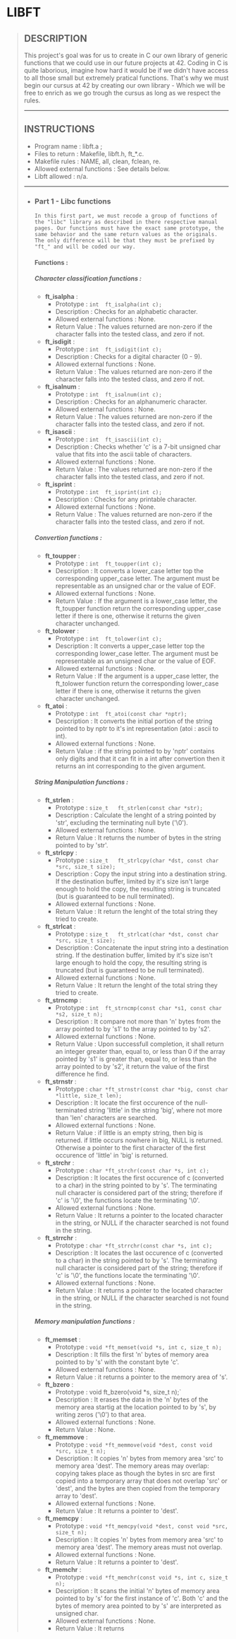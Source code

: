 # LIBFT
>
> ## DESCRIPTION
> This project's goal was for us to create in C our own library of generic functions that we could use in our future projects at 42. Coding in C is quite laborious, imagine how hard it would be if we didn't have access to all those small but extremely pratical functions. That's why we must begin our cursus at 42 by creating our own library - Which we will be free to enrich as we go trough the cursus as long as we respect the rules.
>
> ---
> ## INSTRUCTIONS
> - Program name : libft.a ;
> - Files to return : Makefile, libft.h, ft_*.c.
> - Makefile rules : NAME, all, clean, fclean, re.
> - Allowed external functions : See details below.
> - Libft allowed : n/a.
> ---
> - ### Part 1 - Libc functions
>		In this first part, we must recode a group of functions of the "libc" library as described in there respective manual pages. Our functions must have the exact same prototype, the same behavior and the same return values as the originals. The only difference will be that they must be prefixed by "ft_" and will be coded our way.
>	#### Functions :
>	##### Character classification functions :
>	- **ft_isalpha** :
>		- Prototype : `int	ft_isalpha(int c);`
>		- Description : Checks for an alphabetic character.
>		- Allowed external functions : None.
>		- Return Value : The values returned are non-zero if the character falls into the tested class, and zero if not.
>	- **ft_isdigit** :
>		- Prototype : `int	ft_isdigit(int c);`
>		- Description : Checks for a digital character (0 - 9).
>		- Allowed external functions : None.
>		- Return Value : The values returned are non-zero if the character falls into the tested class, and zero if not.
>	- **ft_isalnum** :
>		- Prototype : `int	ft_isalnum(int c);`
>		- Description : Checks for an alphanumeric character.
>		- Allowed external functions : None.
>		- Return Value : The values returned are non-zero if the character falls into the tested class, and zero if not.
>	- **ft_isascii** :
>		- Prototype : `int	ft_isascii(int c);`
>		- Description : Checks whether 'c' is a 7-bit unsigned char value that fits into the ascii table of characters.
>		- Allowed external functions : None.
>		- Return Value : The values returned are non-zero if the character falls into the tested class, and zero if not.
>	- **ft_isprint** :
>		- Prototype : `int	ft_isprint(int c);`
>		- Description : Checks for any printable character.
>		- Allowed external functions : None.
>		- Return Value : The values returned are non-zero if the character falls into the tested class, and zero if not.
>	##### Convertion functions :
>	- **ft_toupper** :
>		- Prototype : `int	ft_toupper(int c);`
>		- Description : It converts a lower_case letter top the corresponding upper_case letter. The argument must be representable as an unsigned char or the value of EOF.
>		- Allowed external functions : None.
>		- Return Value : If the argument is a lower_case letter, the ft_toupper function return the corresponding upper_case letter if there is one, otherwise it returns the given character unchanged.
>	- **ft_tolower** :
>		- Prototype : `int	ft_tolower(int c);`
>		- Description : It converts a upper_case letter top the corresponding lower_case letter. The argument must be representable as an unsigned char or the value of EOF.
>		- Allowed external functions : None.
>		- Return Value : If the argument is a upper_case letter, the ft_tolower function return the corresponding lower_case letter if there is one, otherwise it returns the given character unchanged.
>	- **ft_atoi** :
>		- Prototype : `int	ft_atoi(const char *nptr);`
>		- Description : It converts the initial portion of the string pointed to by nptr to it's int representation (atoi : ascii to int).
>		- Allowed external functions : None.
>		- Return Value : if the string pointed to by 'nptr' contains only digits and that it can fit in a int after convertion then it returns an int corresponding to the given argument.
>	##### String Manipulation functions :
>	- **ft_strlen** :
>		- Prototype : `size_t	ft_strlen(const char *str);`
>		- Description : Calculate the lenght of a string pointed by 'str', excluding the terminating null byte ('\0').
>		- Allowed external functions : None.
>		- Return Value : It returns the number of bytes in the string pointed to by 'str'.
>	- **ft_strlcpy** :
>		- Prototype : `size_t	ft_strlcpy(char *dst, const char *src, size_t size);`
>		- Description : Copy the input string into a destination string. If the destination buffer, limited by it's size isn't large enough to hold the copy, the resulting string is truncated (but is guaranteed to be null terminated).
>		- Allowed external functions : None.
>		- Return Value : It return the lenght of the total string they tried to create.
>	- **ft_strlcat** :
>		- Prototype : `size_t	ft_strlcat(char *dst, const char *src, size_t size);`
>		- Description : Concatenate the input string into a destination string. If the destination buffer, limited by it's size isn't large enough to hold the copy, the resulting string is truncated (but is guaranteed to be null terminated).
>		- Allowed external functions : None.
>		- Return Value : It return the lenght of the total string they tried to create.
>	- **ft_strncmp** :
>		- Prototype : `int	ft_strncmp(const char *s1, const char *s2, size_t n);`
>		- Description : It compare not more than 'n' bytes from the array pointed to by 's1' to the array pointed to by 's2'.
>		- Allowed external functions : None.
>		- Return Value : Upon successfull completion, it shall return an integer greater than, equal to, or less than 0 if the array pointed by 's1' is greater than, equal to, or less than the array pointed to by 's2', it return the value of the first difference he find.
>	- **ft_strnstr** :
>		- Prototype : `char	*ft_strnstr(const char *big, const char *little, size_t len);`
>		- Description : It locate the first occurence of the null-terminated string 'little' in the string 'big', where not more than 'len' characters are searched.
>		- Allowed external functions : None.
>		- Return Value : if little is an empty string, then big is returned. if little occurs nowhere in big, NULL is returned. Otherwise a pointer to the first character of the first occurence of 'little' in 'big' is returned.
>	- **ft_strchr** :
>		- Prototype : `char	*ft_strchr(const char *s, int c);`
>		- Description : It locates the first occurence of c (converted to a char) in the string pointed to by 's'. The terminating null character is considered part of the string; therefore if 'c' is '\0', the functions locate the terminating '\0'.
>		- Allowed external functions : None.
>		- Return Value : It returns a pointer to the located character in the string, or NULL if the character searched is not found in the string.
>	- **ft_strrchr** :
>		- Prototype : `char	*ft_strrchr(const char *s, int c);`
>		- Description : It locates the last occurence of c (converted to a char) in the string pointed to by 's'. The terminating null character is considered part of the string; therefore if 'c' is '\0', the functions locate the terminating '\0'.
>		- Allowed external functions : None.
>		- Return Value : It returns a pointer to the located character in the string, or NULL if the character searched is not found in the string.
>	##### Memory manipulation functions :
>	- **ft_memset** :
>		- Prototype : `void	*ft_memset(void *s, int c, size_t n);`
>		- Description : It fills the first 'n' bytes of memory area pointed to by 's' with the constant byte 'c'.
>		- Allowed external functions : None.
>		- Return Value : it returns a pointer to the memory area of 's'.
>	- **ft_bzero** :
>		- Prototype : void	ft_bzero(void *s, size_t n);`
>		- Description : It erases the data in the 'n' bytes of the memory area startig at the location pointed to by 's', by writing zeros ('\0') to that area.
>		- Allowed external functions : None.
>		- Return Value : None.
>	- **ft_memmove** :
>		- Prototype : `void	*ft_memmove(void *dest, const void *src, size_t n);`
>		- Description : It copies 'n' bytes from memory area 'src' to memory area 'dest'. The memory areas may overlap: copying takes place as though the bytes in src are first copied into a temporary array that does not overlap 'src' or 'dest', and the bytes are then copied from the temporary array to 'dest'.
>		- Allowed external functions : None.
>		- Return Value : It returns a pointer to 'dest'.
>	- **ft_memcpy** :
>		- Prototype : `void	*ft_memcpy(void *dest, const void *src, size_t n);`
>		- Description : It copies 'n' bytes from memory area 'src' to memory area 'dest'. The memory areas must not overlap.
>		- Allowed external functions : None.
>		- Return Value : It returns a pointer to 'dest'.
>	- **ft_memchr** :
>		- Prototype : `void	*ft_memchr(const void *s, int c, size_t n);`
>		- Description : It scans the initial 'n' bytes of memory area pointed to by 's' for the first instance of 'c'. Both 'c' and the bytes of memory area pointed to by 's' are interpreted as unsigned char.
>		- Allowed external functions : None.
>		- Return Value : It returns 
